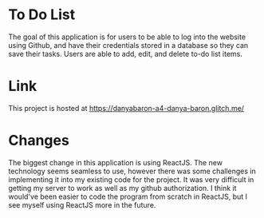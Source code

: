 # To Do List

The goal of this application is for users to be able to log into the website using Github, 
and have their credentials stored in a database so they can save their tasks. 
Users are able to add, edit, and delete to-do list items.


# Link

This project is hosted at https://danyabaron-a4-danya-baron.glitch.me/

# Changes
 
The biggest change in this application is using ReactJS. The new technology seems seamless to use, 
however there was some challenges in implementing it into my existing code for the project. It was very difficult
in getting my server to work as well as my github authorization. I think it would've been easier to code the program from
scratch in ReactJS, but I see myself using ReactJS more in the future.
